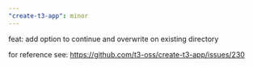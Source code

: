 ```yaml
---
"create-t3-app": minor
---
```


feat: add option to continue and overwrite on existing directory

for reference see: https://github.com/t3-oss/create-t3-app/issues/230
